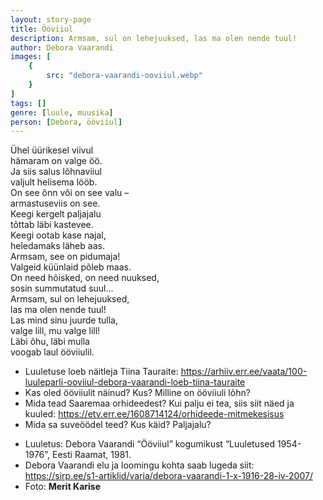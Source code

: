 ```yaml
---
layout: story-page
title: Ööviiul
description: Armsam, sul on lehejuuksed, las ma olen nende tuul!
author: Debora Vaarandi
images: [
    {
        src: "debora-vaarandi-ooviiul.webp"
    }
]
tags: []
genre: [luule, muusika]
person: [Debora, ööviiul]
---
```


<!-- # {{$doc.title}} -->

Ühel üürikesel viivul \
hämaram on valge öö. \
Ja siis salus lõhnaviiul \
valjult helisema lööb. \
On see õnn või on see valu – \
armastuseviis on see. \
Keegi kergelt paljajalu \
tõttab läbi kastevee. \
Keegi ootab kase najal, \
heledamaks läheb aas. \
Armsam, see on pidumaja! \
Valgeid küünlaid põleb maas. \
On need hõisked, on need nuuksed, \
sosin summutatud suul... \
Armsam, sul on lehejuuksed, \
las ma olen nende tuul! \
Las mind sinu juurde tulla, \
valge lill, mu valge lill! \
Läbi õhu, läbi mulla \
voogab laul ööviiulil.


<story-author :author="author"></story-author>

<details-wrapper summary="Mis mõtted tekkisid?">

- Luuletuse loeb näitleja Tiina Tauraite: https://arhiiv.err.ee/vaata/100-luuleparli-ooviiul-debora-vaarandi-loeb-tiina-tauraite
- Kas oled ööviiulit näinud? Kus? Milline on ööviiuli lõhn?
- Mida tead Saaremaa orhideedest? Kui palju ei tea, siis siit näed ja kuuled: https://etv.err.ee/1608714124/orhideede-mitmekesisus
- Mida sa suveöödel teed? Kus käid? Paljajalu?

</details-wrapper>


<details-wrapper summary="Allikad" class="text-sm" icon="icon-park-outline:document-folder">

- Luuletus: Debora Vaarandi “Ööviiul” kogumikust “Luuletused 1954-1976”, Eesti Raamat, 1981.
- Debora Vaarandi elu ja loomingu kohta saab lugeda siit: https://sirp.ee/s1-artiklid/varia/debora-vaarandi-1-x-1916-28-iv-2007/
- Foto: **Merit Karise**

</details-wrapper>
